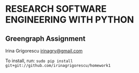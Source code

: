 RESEARCH SOFTWARE ENGINEERING WITH PYTHON
=========================================

Greengraph Assignment
---------------------

Irina Grigorescu
irinagry@gmail.com

To install, run: 
```sudo pip install git+git://github.com/irinagrigorescu/homework1```
